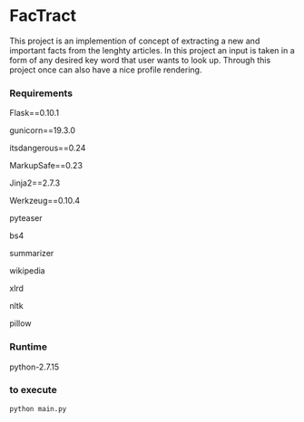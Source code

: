 # FacTract 

This project is an implemention of concept of extracting a new and important facts from the lenghty articles. In this project an input is 
taken in a form of any desired key word that user wants to look up. Through this project once can also have a nice profile rendering. 


### Requirements
Flask==0.10.1

gunicorn==19.3.0

itsdangerous==0.24

MarkupSafe==0.23

Jinja2==2.7.3

Werkzeug==0.10.4

pyteaser

bs4

summarizer

wikipedia

xlrd

nltk

pillow

### Runtime 
python-2.7.15


### to execute 
```
python main.py
```
